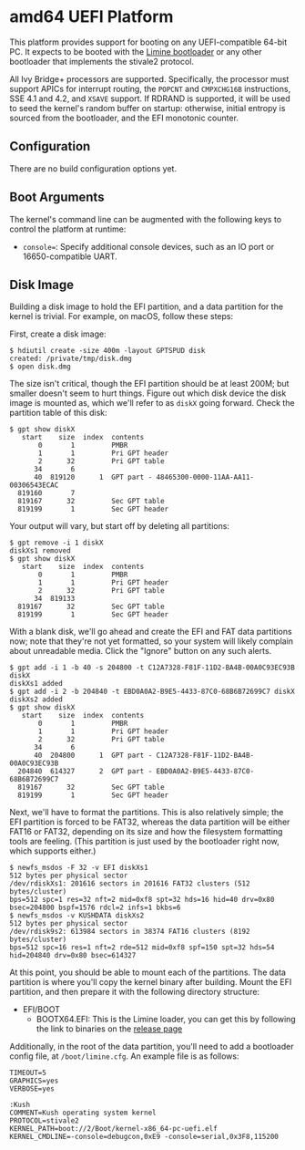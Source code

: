 # amd64 UEFI Platform
This platform provides support for booting on any UEFI-compatible 64-bit PC. It expects to be booted with the [Limine bootloader](https://limine-bootloader.org) or any other bootloader that implements the stivale2 protocol.

All Ivy Bridge+ processors are supported. Specifically, the processor must support APICs for interrupt routing, the `POPCNT` and `CMPXCHG16B` instructions, SSE 4.1 and 4.2, and `XSAVE` support. If RDRAND is supported, it will be used to seed the kernel's random buffer on startup: otherwise, initial entropy is sourced from the bootloader, and the EFI monotonic counter.

## Configuration
There are no build configuration options yet.

## Boot Arguments
The kernel's command line can be augmented with the following keys to control the platform at runtime:

- `console=`: Specify additional console devices, such as an IO port or 16650-compatible UART.

## Disk Image
Building a disk image to hold the EFI partition, and a data partition for the kernel is trivial. For example, on macOS, follow these steps:

First, create a disk image:

```
$ hdiutil create -size 400m -layout GPTSPUD disk
created: /private/tmp/disk.dmg
$ open disk.dmg
```

The size isn't critical, though the EFI partition should be at least 200M; but smaller doesn't seem to hurt things. Figure out which disk device the disk image is mounted as, which we'll refer to as `diskX` going forward. Check the partition table of this disk:

```
$ gpt show diskX
   start    size  index  contents
       0       1         PMBR
       1       1         Pri GPT header
       2      32         Pri GPT table
      34       6
      40  819120      1  GPT part - 48465300-0000-11AA-AA11-00306543ECAC
  819160       7
  819167      32         Sec GPT table
  819199       1         Sec GPT header
```

Your output will vary, but start off by deleting all partitions:

```
$ gpt remove -i 1 diskX
diskXs1 removed
$ gpt show diskX
   start    size  index  contents
       0       1         PMBR
       1       1         Pri GPT header
       2      32         Pri GPT table
      34  819133
  819167      32         Sec GPT table
  819199       1         Sec GPT header
```

With a blank disk, we'll go ahead and create the EFI and FAT data partitions now; note that they're not yet formatted, so your system will likely complain about unreadable media. Click the "Ignore" button on any such alerts.

```
$ gpt add -i 1 -b 40 -s 204800 -t C12A7328-F81F-11D2-BA4B-00A0C93EC93B diskX
diskXs1 added
$ gpt add -i 2 -b 204840 -t EBD0A0A2-B9E5-4433-87C0-68B6B72699C7 diskX
diskXs2 added
$ gpt show diskX
   start    size  index  contents
       0       1         PMBR
       1       1         Pri GPT header
       2      32         Pri GPT table
      34       6
      40  204800      1  GPT part - C12A7328-F81F-11D2-BA4B-00A0C93EC93B
  204840  614327      2  GPT part - EBD0A0A2-B9E5-4433-87C0-68B6B72699C7
  819167      32         Sec GPT table
  819199       1         Sec GPT header
```

Next, we'll have to format the partitions. This is also relatively simple; the EFI partition is forced to be FAT32, whereas the data partition will be either FAT16 or FAT32, depending on its size and how the filesystem formatting tools are feeling. (This partition is just used by the bootloader right now, which supports either.)

```
$ newfs_msdos -F 32 -v EFI diskXs1
512 bytes per physical sector
/dev/rdiskXs1: 201616 sectors in 201616 FAT32 clusters (512 bytes/cluster)
bps=512 spc=1 res=32 nft=2 mid=0xf8 spt=32 hds=16 hid=40 drv=0x80 bsec=204800 bspf=1576 rdcl=2 infs=1 bkbs=6
$ newfs_msdos -v KUSHDATA diskXs2
512 bytes per physical sector
/dev/rdisk9s2: 613984 sectors in 38374 FAT16 clusters (8192 bytes/cluster)
bps=512 spc=16 res=1 nft=2 rde=512 mid=0xf8 spf=150 spt=32 hds=54 hid=204840 drv=0x80 bsec=614327
```

At this point, you should be able to mount each of the partitions. The data partition is where you'll copy the kernel binary after building. Mount the EFI partition, and then prepare it with the following directory structure:
- EFI/BOOT
    - BOOTX64.EFI: This is the Limine loader, you can get this by following the link to binaries on the [release page](https://github.com/limine-bootloader/limine/releases)

Additionally, in the root of the data partition, you'll need to add a bootloader config file, at `/boot/limine.cfg`. An example file is as follows:

```
TIMEOUT=5
GRAPHICS=yes
VERBOSE=yes

:Kush
COMMENT=Kush operating system kernel
PROTOCOL=stivale2
KERNEL_PATH=boot://2/Boot/kernel-x86_64-pc-uefi.elf
KERNEL_CMDLINE=-console=debugcon,0xE9 -console=serial,0x3F8,115200
```

